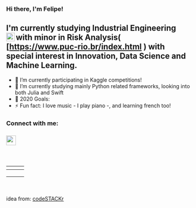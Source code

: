 ### Hi there, I'm Felipe!

## I'm currently studying Industrial Engineering with minor in Risk Analysis(<img align="left" width="23px" src="https://logodownload.org/wp-content/uploads/2015/02/puc-rio-logo.gif"/>  [https://www.puc-rio.br/index.html  )  with special interest in Innovation, Data Science and Machine Learning.

- 🔭 I’m currently participating in Kaggle competitions!
- 🌱 I’m currently studying mainly Python related frameworks, looking into both Julia and Swift 
- 🥅 2020 Goals: 
- ⚡ Fun fact: I love music - I play piano -, and learning french too!

### Connect with me:

### <img src="https://cdn.jsdelivr.net/npm/simple-icons@v3/icons/linkedin.svg" width=26px href = "https://linkedin.com/in/felipe-whitaker"/>
<br />

### <!--Languages and Tools:-->

| <!--<img align="left" alt="Visual Studio Code" width="26px" src="https://seeklogo.com/images/P/python-logo-A32636CAA3-seeklogo.com.png"/> Python--> |                                                              | <!--Misc.-->                                                 |
| ------------------------------------------------------------ | ------------------------------------------------------------ | ------------------------------------------------------------ |
| <!--Data Science<br/>-->                                     | <!--<img align="left" alt="NumPy" width="32px" src="https://user-images.githubusercontent.com/50221806/86498201-a8bd8680-bd39-11ea-9d08-66b610a8dc01.png"/><img align="left" alt="Pandas" width="32px" src="https://www.pinclipart.com/picdir/middle/367-3678882_python-logo-clipart-easy-pandas-python-logo-png.png"/>--> | <!--<img align="left" alt="Terminal" width="26px" src="https://raw.githubusercontent.com/github/explore/80688e429a7d4ef2fca1e82350fe8e3517d3494d/topics/terminal/terminal.png" />   <img align="left" alt="Docker" width="26px" src="https://www.docker.com/sites/default/files/d8/2019-07/vertical-logo-monochromatic.png"/>--> |
| <!--Machine Learning<br>-->                                  | <!--<img align="left" alt="Scikit" width="32px" src="https://e7.pngegg.com/pngimages/905/45/png-clipart-scikit-learn-python-scikit-logo-brand-learning-text-computer.png"/><img align="left" alt="" width="32px" src="https://pytorch.org/assets/images/pytorch-logo.png"/><img align="left" alt="" width="32px" src="https://cdn.thingiverse.com/renders/da/92/e5/34/92/75ec2c363da99e3900f3849f71463208_preview_featured.jpg"/><img align="left" alt="" width="32px" src="  https://miro.medium.com/max/1632/1*xUKbaYzdWRbcrbtetRqoyg.png"/>--> | <!--<img align="left" alt="GitHub" width="26px" src="https://raw.githubusercontent.com/github/explore/78df643247d429f6cc873026c0622819ad797942/topics/github/github.png"/><img align="left" alt="Git" width="26px" src="https://raw.githubusercontent.com/github/explore/80688e429a7d4ef2fca1e82350fe8e3517d3494d/topics/git/git.png" />--> |
| <!--Data Viz<br>-->                                          | <!---->                                                      | <!--<img align="left" alt="MySQL" width="26px" src="https://raw.githubusercontent.com/github/explore/80688e429a7d4ef2fca1e82350fe8e3517d3494d/topics/mysql/mysql.png" /><img align="left" alt="MongoDB" width="26px" src="https://raw.githubusercontent.com/github/explore/80688e429a7d4ef2fca1e82350fe8e3517d3494d/topics/mongodb/mongodb.png" />--> |
<!--<img align="left" alt="" width="32px" src=""/>--> 

 <br /><br />
idea from: [codeSTACKr](https://www.youtube.com/channel/UCDCHcqyeQgJ-jVSd6VJkbCw)

